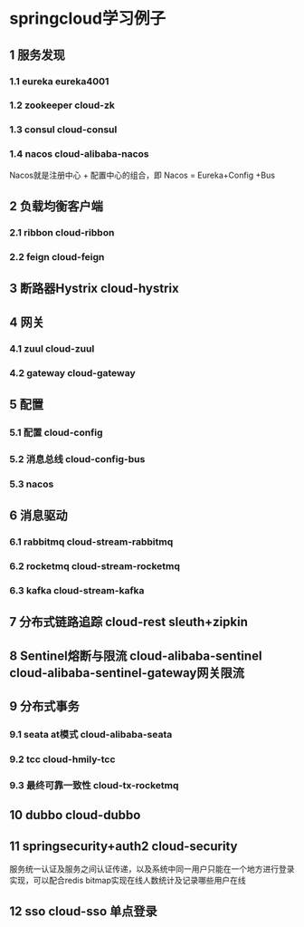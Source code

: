 # springcloud学习例子
## 1 服务发现
### 1.1 eureka  eureka4001
### 1.2 zookeeper cloud-zk
### 1.3 consul   cloud-consul
### 1.4 nacos   cloud-alibaba-nacos
Nacos就是注册中心 + 配置中心的组合，即 Nacos = Eureka+Config +Bus
## 2 负载均衡客户端
### 2.1 ribbon cloud-ribbon
### 2.2 feign  cloud-feign
## 3 断路器Hystrix cloud-hystrix
## 4 网关
### 4.1 zuul cloud-zuul
### 4.2 gateway cloud-gateway
## 5 配置
### 5.1 配置 cloud-config
### 5.2 消息总线 cloud-config-bus
### 5.3 nacos
## 6 消息驱动
### 6.1 rabbitmq cloud-stream-rabbitmq
### 6.2 rocketmq cloud-stream-rocketmq
### 6.3 kafka cloud-stream-kafka
## 7 分布式链路追踪 cloud-rest sleuth+zipkin
## 8 Sentinel熔断与限流 cloud-alibaba-sentinel cloud-alibaba-sentinel-gateway网关限流
## 9 分布式事务
### 9.1 seata at模式 cloud-alibaba-seata
### 9.2 tcc cloud-hmily-tcc
### 9.3 最终可靠一致性 cloud-tx-rocketmq
## 10 dubbo cloud-dubbo
## 11 springsecurity+auth2 cloud-security 
服务统一认证及服务之间认证传递，以及系统中同一用户只能在一个地方进行登录实现，可以配合redis bitmap实现在线人数统计及记录哪些用户在线
## 12 sso cloud-sso 单点登录